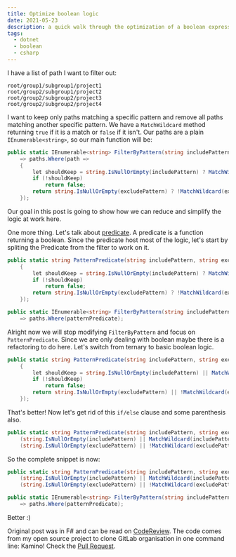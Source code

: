 ```yaml
---
title: Optimize boolean logic
date: 2021-05-23
description: a quick walk through the optimization of a boolean expression 
tags:
  - dotnet
  - boolean
  - csharp
---
```


I have a list of path I want to filter out:

    root/group1/subgroup1/project1
    root/group2/subgroup1/project2
    root/group2/subgroup2/project3
    root/group2/subgroup2/project4

I want to keep only paths matching a specific pattern and remove all paths matching another specific pattern. We have a `MatchWildcard` method returning `true` if it is a match or `false` if it isn't. Our paths are a plain `IEnumerable<string>`, so our main function will be:

```csharp
public static IEnumerable<string> FilterByPattern(string includePattern, string excludePattern, IEnumerable<string> paths)
    => paths.Where(path =>
    {
        let shouldKeep = string.IsNullOrEmpty(includePattern) ? MatchWildcard(includePattern, path) : true;
        if (!shouldKeep)
            return false;
        return string.IsNullOrEmpty(excludePattern) ? !MatchWildcard(excludePattern, path) : true;
    });
```

Our goal in this post is going to show how we can reduce and simplify the logic at work here.

One more thing. Let's talk about [predicate](https://docs.microsoft.com/en-us/dotnet/api/system.predicate-1?view=net-5.0). A predicate is a function returning a boolean. Since the predicate host most of the logic, let's start by spliting the Predicate from the filter to work on it.

```csharp
public static string PatternPredicate(string includePattern, string excludePattern, string path) =>
    {
        let shouldKeep = string.IsNullOrEmpty(includePattern) ? MatchWildcard(includePattern, path) : true;
        if (!shouldKeep)
            return false;
        return string.IsNullOrEmpty(excludePattern) ? !MatchWildcard(excludePattern, path) : true;
    });

public static IEnumerable<string> FilterByPattern(string includePattern, string excludePattern, IEnumerable<string> paths)
    => paths.Where(patternPredicate);
```

Alright now we will stop modifying `FilterByPattern` and focus on `PatternPredicate`. Since we are only dealing with boolean maybe there is a refactoring to do here. Let's switch from ternary to basic boolean logic.

```csharp
public static string PatternPredicate(string includePattern, string excludePattern, string path) =>
    {
        let shouldKeep = string.IsNullOrEmpty(includePattern) || MatchWildcard(includePattern, path);
        if (!shouldKeep)
            return false;
        return string.IsNullOrEmpty(excludePattern) || !MatchWildcard(excludePattern, path);
    });
```

That's better! Now let's get rid of this `if/else` clause and some parenthesis also.

```csharp
public static string PatternPredicate(string includePattern, string excludePattern, string path) =>
    (string.IsNullOrEmpty(includePattern) || MatchWildcard(includePattern, path)) &&
    (string.IsNullOrEmpty(excludePattern) || !MatchWildcard(excludePattern, path));
```

So the complete snippet is now:

```csharp
public static string PatternPredicate(string includePattern, string excludePattern, string path) =>
    (string.IsNullOrEmpty(includePattern) || MatchWildcard(includePattern, path)) &&
    (string.IsNullOrEmpty(excludePattern) || !MatchWildcard(excludePattern, path));

public static IEnumerable<string> FilterByPattern(string includePattern, string excludePattern, IEnumerable<string> paths)
    => paths.Where(patternPredicate);
```

Better :)

Original post was in F# and can be read on [CodeReview](https://codereview.stackexchange.com/questions/261060/how-to-refactor-the-boolean-logic-of-this-f-function). The code comes from my open source project to clone GitLab organisation in one command line: Kamino! Check the [Pull Request](https://github.com/aloisdg/Kamino/pull/4/files).